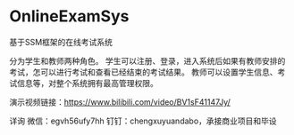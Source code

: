 # OnlineExamSys
基于SSM框架的在线考试系统

分为学生和教师两种角色。
学生可以注册、登录，进入系统后如果有教师安排的考试，怎可以进行考试和查看已经结束的考试结果。
教师可以设置学生信息、考试信息等，对整个系统拥有最高管理权限。

演示视频链接：https://www.bilibili.com/video/BV1sF41147Jy/

详询 微信：egvh56ufy7hh 钉钉：chengxuyuandabo，承接商业项目和毕设
